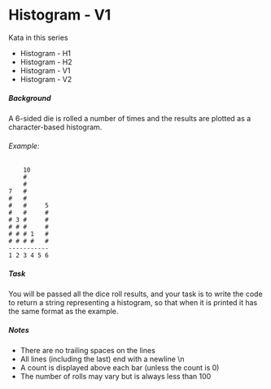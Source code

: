 # Histogram - V1

Kata in this series

* Histogram - H1
* Histogram - H2
* Histogram - V1
* Histogram - V2
##### Background
A 6-sided die is rolled a number of times and the results are plotted as a character-based histogram.

###### Example:
```
    10
    #
    #
7   #
#   #
#   #     5
#   #     #
# 3 #     #
# # #     #
# # # 1   #
# # # #   #
-----------
1 2 3 4 5 6
```
##### Task
You will be passed all the dice roll results, and your task is to write the code to return a string representing a histogram, so that when it is printed it has the same format as the example.

##### Notes
* There are no trailing spaces on the lines
* All lines (including the last) end with a newline \n
* A count is displayed above each bar (unless the count is 0)
* The number of rolls may vary but is always less than 100